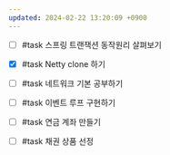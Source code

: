 ```yaml
---
updated: 2024-02-22 13:20:09 +0900
---
```


- [ ] #task 스프링 트랜잭션 동작원리 살펴보기
- [x] #task Netty clone 하기
- [ ] #task 네트워크 기본 공부하기
- [ ] #task 이벤트 루프 구현하기

- [ ] #task 연금 계좌 만들기
- [ ] #task 채권 상품 선정